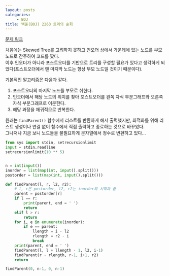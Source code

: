 ```yaml
---
layout: posts
categories:
     - BOJ
title: 백준(BOJ) 2263 트리의 순회
---
```


[문제 링크](https://www.acmicpc.net/problem/2263)

처음에는 Skewed Tree를 고려하지 못하고 인오더 상에서 가운데에 있는 노드를 부모 노드로 간주하여 코드를 짰다.  
이후 인오더가 아니라 포스트오더를 기반으로 트리를 구성할 필요가 있다고 생각하게 되었다(포스트오더에서 맨 마지막 노드는 항상 부모 노드일 것이기 때문이다).  

기본적인 알고리즘은 다음과 같다.  
1. 포스트오더의 마지막 노드를 부모로 취한다.
2. 인오더에서 해당 노드의 위치를 찾아 포스트오더를 왼쪽 자식 부분그래프와 오른쪽 자식 부분그래프로 이분한다.
3. 해당 과정을 재귀적으로 반복한다.

원래는 `findParent()` 함수에서 리스트를 반환하게 해서 출력했지만, 최적화를 위해 리스트 생성이나 연결 없이 함수에서 직접 출력하고 종료하는 것으로 바꾸었다.  
그나저나 지금 보니 노드들을 불필요하게 문자열에서 정수로 변환하고 있다...

```python
from sys import stdin, setrecursionlimit
input = stdin.readline
setrecursionlimit(10 ** 5)


n = int(input())
inorder = list(map(int, input().split()))
postorder = list(map(int, input().split()))

def findParent(l, r, l2, r2):
    # l, r은 postorder, l2, r2는 inorder의 시작과 끝
    parent = postorder[r]
    if l == r:
        print(parent, end = ' ')
        return
    elif l > r:
        return
    for i, e in enumerate(inorder):
        if e == parent:
            llength = i - l2
            rlength = r2 - i
            break
    print(parent, end = ' ')
    findParent(l, l + llength - 1, l2, i-1)
    findParent(r - rlength, r-1, i+1, r2)
    return

findParent(0, n-1, 0, n-1)
```
